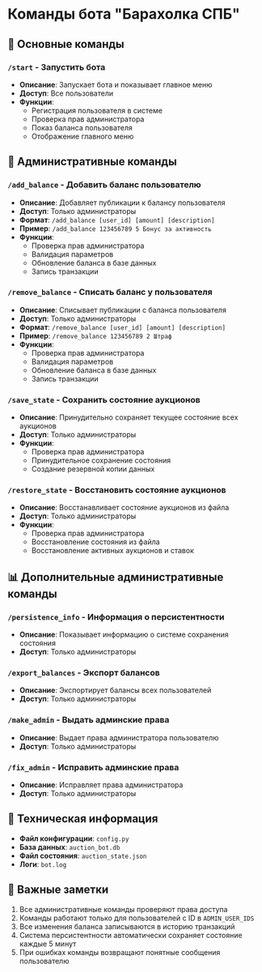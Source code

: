# Команды бота "Барахолка СПБ"

## 🚀 Основные команды

### `/start` - Запустить бота
- **Описание**: Запускает бота и показывает главное меню
- **Доступ**: Все пользователи
- **Функции**:
  - Регистрация пользователя в системе
  - Проверка прав администратора
  - Показ баланса пользователя
  - Отображение главного меню

## 👑 Административные команды

### `/add_balance` - Добавить баланс пользователю
- **Описание**: Добавляет публикации к балансу пользователя
- **Доступ**: Только администраторы
- **Формат**: `/add_balance [user_id] [amount] [description]`
- **Пример**: `/add_balance 123456789 5 Бонус за активность`
- **Функции**:
  - Проверка прав администратора
  - Валидация параметров
  - Обновление баланса в базе данных
  - Запись транзакции

### `/remove_balance` - Списать баланс у пользователя
- **Описание**: Списывает публикации с баланса пользователя
- **Доступ**: Только администраторы
- **Формат**: `/remove_balance [user_id] [amount] [description]`
- **Пример**: `/remove_balance 123456789 2 Штраф`
- **Функции**:
  - Проверка прав администратора
  - Валидация параметров
  - Обновление баланса в базе данных
  - Запись транзакции

### `/save_state` - Сохранить состояние аукционов
- **Описание**: Принудительно сохраняет текущее состояние всех аукционов
- **Доступ**: Только администраторы
- **Функции**:
  - Проверка прав администратора
  - Принудительное сохранение состояния
  - Создание резервной копии данных

### `/restore_state` - Восстановить состояние аукционов
- **Описание**: Восстанавливает состояние аукционов из файла
- **Доступ**: Только администраторы
- **Функции**:
  - Проверка прав администратора
  - Восстановление состояния из файла
  - Восстановление активных аукционов и ставок

## 📊 Дополнительные административные команды

### `/persistence_info` - Информация о персистентности
- **Описание**: Показывает информацию о системе сохранения состояния
- **Доступ**: Только администраторы

### `/export_balances` - Экспорт балансов
- **Описание**: Экспортирует балансы всех пользователей
- **Доступ**: Только администраторы

### `/make_admin` - Выдать админские права
- **Описание**: Выдает права администратора пользователю
- **Доступ**: Только администраторы

### `/fix_admin` - Исправить админские права
- **Описание**: Исправляет права администратора
- **Доступ**: Только администраторы

## 🔧 Техническая информация

- **Файл конфигурации**: `config.py`
- **База данных**: `auction_bot.db`
- **Файл состояния**: `auction_state.json`
- **Логи**: `bot.log`

## 🚨 Важные заметки

1. Все административные команды проверяют права доступа
2. Команды работают только для пользователей с ID в `ADMIN_USER_IDS`
3. Все изменения баланса записываются в историю транзакций
4. Система персистентности автоматически сохраняет состояние каждые 5 минут
5. При ошибках команды возвращают понятные сообщения пользователю

